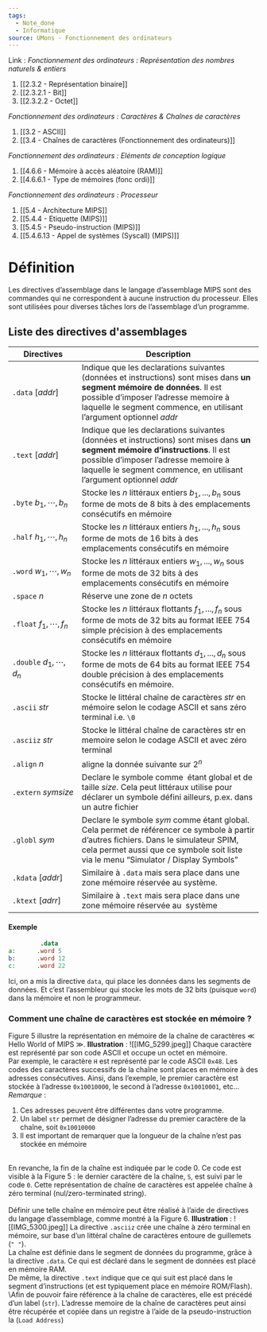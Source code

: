 ```yaml
---
tags:
  - Note_done
  - Informatique
source: UMons - Fonctionnement des ordinateurs
---
```


Link :
_Fonctionnement des ordinateurs : Représentation des nombres naturels & entiers_
1. [[2.3.2 - Représentation binaire]]
2. [[2.3.2.1 - Bit]]
3. [[2.3.2.2 - Octet]]


_Fonctionnement des ordinateurs : Caractères & Chaînes de caractères_
1. [[3.2 - ASCII]]
1. [[3.4 - Chaînes de caractères (Fonctionnement des ordinateurs)]]

_Fonctionnement des ordinateurs : Eléments de conception logique_
1. [[4.6.6 - Mémoire à accès aléatoire (RAM)]]
2. [[4.6.6.1 - Type de mémoires (fonc ordi)]]

_Fonctionnement des ordinateurs : Processeur_
1. [[5.4 - Architecture MIPS]]
2. [[5.4.4 - Etiquette (MIPS)]]
3. [[5.4.5 - Pseudo-instruction (MIPS)]]
4. [[5.4.6.13 - Appel de systèmes (Syscall) (MIPS)]]

# Définition
Les directives d’assemblage dans le langage d’assemblage MIPS sont des commandes qui ne correspondent à aucune instruction du processeur. Elles sont utilisées pour diverses tâches lors de l’assemblage d’un programme. 
 
## Liste des directives d'assemblages
| Directives                 | Description                                                                                                                                                                                                                                  |
| -------------------------- | -------------------------------------------------------------------------------------------------------------------------------------------------------------------------------------------------------------------------------------------- |
| `.data` $[addr]$           | Indique que les declarations suivantes (données et instructions) sont mises dans **un segment mémoire de données**. Il est possible d’imposer l’adresse memoire à laquelle le segment commence, en utilisant l’argument optionnel $addr$     |
| `.text` $[addr]$           | Indique que les declarations suivantes (données et instructions) sont mises dans **un segment mémoire d’instructions**. Il est possible d’imposer l’adresse memoire à laquelle le segment commence, en utilisant l’argument optionnel $addr$ |
| `.byte` $b_1,\cdots,b_n$   | Stocke les $n$ littéraux entiers $b_1, . . . , b_n$ sous forme de mots de 8 bits à des emplacements consécutifs en mémoire                                                                                                                   |
| `.half` $h_1,\cdots,h_n$   | Stocke les $n$ littéraux entiers $h_1, . . . , h_n$ sous forme de mots de 16 bits à des emplacements consécutifs en mémoire                                                                                                                  |
| `.word` $w_1,\cdots,w_n$   | Stocke les $n$ littéraux entiers $w_1, . . . , w_n$ sous forme de mots de 32 bits à des emplacements consécutifs en mémoire                                                                                                                  |
| `.space` $n$               | Réserve une zone de $n$ octets                                                                                                                                                                                                               |
| `.float` $f_1,\cdots, f_n$ | Stocke les $n$ littéraux flottants $f_1, . . . , f_n$ sous forme de mots de 32 bits au format IEEE 754 simple précision à des emplacements consécutifs en mémoire                                                                            |
| `.double` $d_1,\cdots,d_n$ | Stocke les $n$ littéraux flottants $d_1, . . . , d_n$ sous forme de mots de 64 bits au format IEEE 754 double précision à des emplacements consécutifs en mémoire.                                                                           |
| `.ascii` $str$             | Stocke le littéral chaîne de caractères $str$ en mémoire selon le codage ASCII et sans zéro terminal i.e. `\0`                                                                                                                               |
| `.asciiz` $str$            | Stocke le littéral chaîne de caractères str en memoire selon le codage ASCII et avec zéro terminal                                                                                                                                           |
| `.align` $n$               | aligne la donnée suivante sur $2^n$                                                                                                                                                                                                          |
| `.extern` $sym size$       | Declare le symbole  comme  étant global et de taille $size$. Cela peut littéraux utilise pour déclarer un symbole défini ailleurs, p.ex. dans un autre fichier                                                                               |
| `.globl` $sym$             | Declare le symbole $sym$ comme étant global. Cela permet de référencer  ce symbole à partir d’autres fichiers. Dans le simulateur SPIM, cela permet aussi que ce symbole soit liste via le menu “Simulator / Display Symbols”                |
| `.kdata` $[addr]$          | Similaire à `.data` mais sera place dans une zone mémoire réservée  au système.                                                                                                                                                              |
| `.ktext` $[adrr]$          | Similaire à `.text` mais sera place dans une zone mémoire réservée au  système                                                                                                                                                               |

#### Exemple
```mips
		 .data
a:      .word 5
b:      .word 12
c:      .word 22
```
Ici, on a mis la directive `data`, qui place les données dans les segments de données. Et c’est l’assembleur qui stocke les mots de 32 bits (puisque `word`) dans la mémoire et non le programmeur.
### Comment une chaîne de caractères est stockée en mémoire ?
Figure 5 illustre la représentation en mémoire de la chaîne de caractères ≪ Hello World of MIPS ≫.
**Illustration** : ![[IMG_5299.jpeg]]
Chaque caractère est représenté par son code ASCII et occupe un octet en mémoire. 
\
Par exemple, le caractère `H` est représenté par le code ASCII `0x48`. Les codes des caractères successifs de la chaîne sont places en mémoire à des adresses consécutives. Ainsi, dans l’exemple, le premier caractère est stockée à l’adresse `0x10010000`, le second à l’adresse `0x10010001`, etc…
\
_Remarque_ :
1. Ces adresses peuvent être différentes dans votre programme. 
2. Un label `str` permet de désigner l’adresse du premier caractère de la chaîne, soit `0x10010000`
3. Il est important de remarquer que la longueur de la chaîne n’est pas stockée en mémoire 

\
En revanche, la fin de la chaîne est indiquée par le code 0. Ce code est visible à la Figure 5 : le dernier caractère de la chaîne, `S`, est suivi par le code `0`. Cette représentation de 
chaîne de caractères est appelée chaîne à zéro terminal (nul/zero-terminated string).
\
\
Définir une telle chaîne en mémoire peut être réalisé à l’aide de directives du langage d’assemblage, comme montré à la Figure 6.
**Illustration** : ![[IMG_5300.jpeg]]
La directive `.asciiz` crée une chaîne à zéro terminal en mémoire, sur base d’un littéral chaîne de caractères entoure de guillemets (`" "`). 
\
La chaîne est définie dans le segment de données du programme, grâce à la directive `.data`. Ce qui est déclaré dans le segment de données est placé en mémoire RAM. 
\
De même, la directive `.text` indique que ce qui suit est placé dans le segment d’instructions (et est typiquement place en mémoire ROM/Flash). 
\
\Afin de pouvoir faire référence à la chaîne de caractères, elle est précédé d’un label (`str`). L’adresse memoire de la chaîne de caractères peut ainsi être récupérée et copiée dans un registre à l’aide de la pseudo-instruction la (`Load Address`)